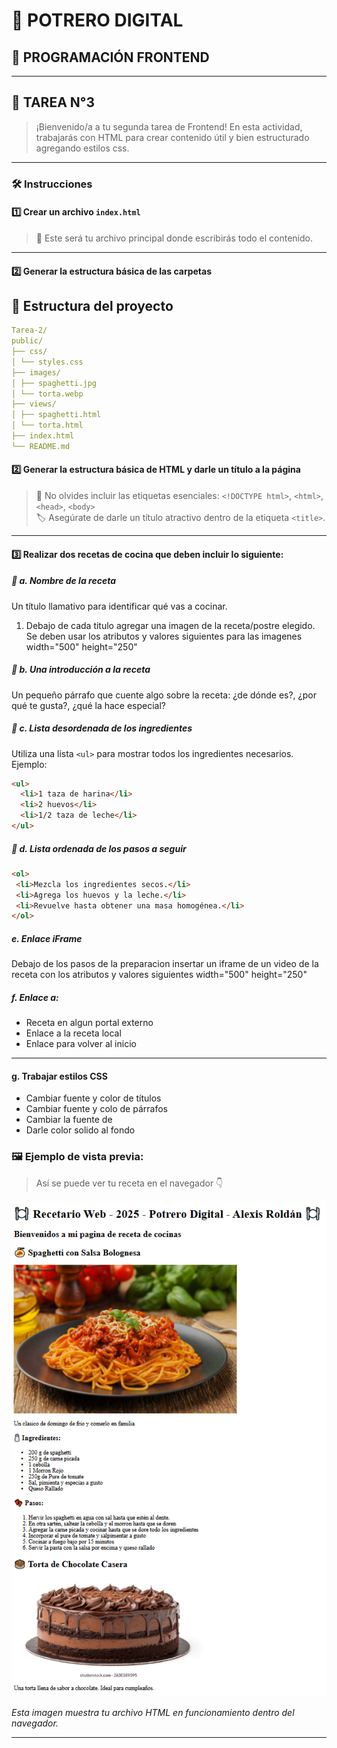 
# 🍃 POTRERO DIGITAL  
## 🎨 PROGRAMACIÓN FRONTEND

---

## 📘 TAREA N°3

> ¡Bienvenido/a a tu segunda tarea de Frontend! En esta actividad, trabajarás con HTML para crear contenido útil y bien estructurado agregando estilos css.

---

### 🛠️ Instrucciones

#### 1️⃣ Crear un archivo `index.html`

> 🧾 Este será tu archivo principal donde escribirás todo el contenido.

---
#### 2️⃣ Generar la estructura básica de las carpetas
## 📂 Estructura del proyecto
``` yaml
Tarea-2/
public/
├── css/
│ └── styles.css
├── images/
│ ├── spaghetti.jpg
│ └── torta.webp
├── views/
│ ├── spaghetti.html
│ └── torta.html
├── index.html
└── README.md
```


#### 2️⃣ Generar la estructura básica de HTML y darle un título a la página

> 📄 No olvides incluir las etiquetas esenciales: `<!DOCTYPE html>`, `<html>`, `<head>`, `<body>`  
> 🏷️ Asegúrate de darle un título atractivo dentro de la etiqueta `<title>`.

---

#### 3️⃣ Realizar **dos recetas de cocina** que deben incluir lo siguiente:

##### 🍲 a. Nombre de la receta  
Un título llamativo para identificar qué vas a cocinar.

1. Debajo de cada titulo agregar una imagen de la
receta/postre elegido. Se deben usar los atributos y valores siguientes para las imagenes
width="500" height="250"

##### 📝 b. Una introducción a la receta  
Un pequeño párrafo que cuente algo sobre la receta: ¿de dónde es?, ¿por qué te gusta?, ¿qué la hace especial?

##### 🧂 c. Lista desordenada de los ingredientes  
Utiliza una lista `<ul>` para mostrar todos los ingredientes necesarios.  
Ejemplo:
```html
<ul>
  <li>1 taza de harina</li>
  <li>2 huevos</li>
  <li>1/2 taza de leche</li>
</ul>
```
##### 🧂 d. Lista ordenada de los pasos a seguir
 ```html
 <ol>
  <li>Mezcla los ingredientes secos.</li>
  <li>Agrega los huevos y la leche.</li>
  <li>Revuelve hasta obtener una masa homogénea.</li>
</ol>

```
##### e. Enlace iFrame
Debajo de los pasos de la preparacion insertar un iframe
de un video de la receta con los atributos y valores
siguientes width="500" height="250"

##### f. Enlace a:

- Receta en algun portal externo
- Enlace a la receta local
- Enlace para volver al inicio
---

#### g. Trabajar estilos CSS

- Cambiar fuente y color de títulos
- Cambiar fuente y colo de párrafos
- Cambiar la fuente de <a>
- Darle color solido al fondo

### 🖼️ Ejemplo de vista previa:

> Así se puede ver tu receta en el navegador 👇

![Vista previa de la página](./public/images/VistaPrevia.png)

*Esta imagen muestra tu archivo HTML en funcionamiento dentro del navegador.*

---




